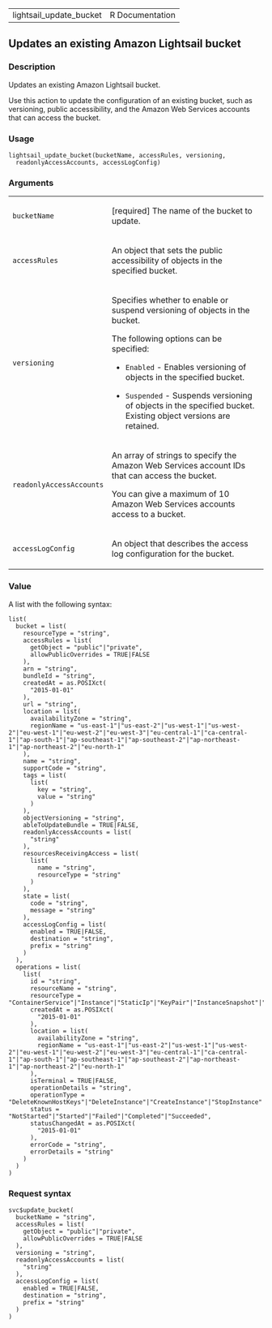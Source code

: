 <table style="width: 100%;">
<tbody>
<tr class="odd">
<td>lightsail_update_bucket</td>
<td style="text-align: right;">R Documentation</td>
</tr>
</tbody>
</table>

## Updates an existing Amazon Lightsail bucket

### Description

Updates an existing Amazon Lightsail bucket.

Use this action to update the configuration of an existing bucket, such
as versioning, public accessibility, and the Amazon Web Services
accounts that can access the bucket.

### Usage

    lightsail_update_bucket(bucketName, accessRules, versioning,
      readonlyAccessAccounts, accessLogConfig)

### Arguments

<table>
<colgroup>
<col style="width: 35%" />
<col style="width: 65%" />
</colgroup>
<tbody>
<tr class="odd">
<td><code
id="lightsail_update_bucket_:_bucketName">bucketName</code></td>
<td><p>[required] The name of the bucket to update.</p></td>
</tr>
<tr class="even">
<td><code
id="lightsail_update_bucket_:_accessRules">accessRules</code></td>
<td><p>An object that sets the public accessibility of objects in the
specified bucket.</p></td>
</tr>
<tr class="odd">
<td><code
id="lightsail_update_bucket_:_versioning">versioning</code></td>
<td><p>Specifies whether to enable or suspend versioning of objects in
the bucket.</p>
<p>The following options can be specified:</p>
<ul>
<li><p><code>Enabled</code> - Enables versioning of objects in the
specified bucket.</p></li>
<li><p><code>Suspended</code> - Suspends versioning of objects in the
specified bucket. Existing object versions are retained.</p></li>
</ul></td>
</tr>
<tr class="even">
<td><code
id="lightsail_update_bucket_:_readonlyAccessAccounts">readonlyAccessAccounts</code></td>
<td><p>An array of strings to specify the Amazon Web Services account
IDs that can access the bucket.</p>
<p>You can give a maximum of 10 Amazon Web Services accounts access to a
bucket.</p></td>
</tr>
<tr class="odd">
<td><code
id="lightsail_update_bucket_:_accessLogConfig">accessLogConfig</code></td>
<td><p>An object that describes the access log configuration for the
bucket.</p></td>
</tr>
</tbody>
</table>

### Value

A list with the following syntax:

    list(
      bucket = list(
        resourceType = "string",
        accessRules = list(
          getObject = "public"|"private",
          allowPublicOverrides = TRUE|FALSE
        ),
        arn = "string",
        bundleId = "string",
        createdAt = as.POSIXct(
          "2015-01-01"
        ),
        url = "string",
        location = list(
          availabilityZone = "string",
          regionName = "us-east-1"|"us-east-2"|"us-west-1"|"us-west-2"|"eu-west-1"|"eu-west-2"|"eu-west-3"|"eu-central-1"|"ca-central-1"|"ap-south-1"|"ap-southeast-1"|"ap-southeast-2"|"ap-northeast-1"|"ap-northeast-2"|"eu-north-1"
        ),
        name = "string",
        supportCode = "string",
        tags = list(
          list(
            key = "string",
            value = "string"
          )
        ),
        objectVersioning = "string",
        ableToUpdateBundle = TRUE|FALSE,
        readonlyAccessAccounts = list(
          "string"
        ),
        resourcesReceivingAccess = list(
          list(
            name = "string",
            resourceType = "string"
          )
        ),
        state = list(
          code = "string",
          message = "string"
        ),
        accessLogConfig = list(
          enabled = TRUE|FALSE,
          destination = "string",
          prefix = "string"
        )
      ),
      operations = list(
        list(
          id = "string",
          resourceName = "string",
          resourceType = "ContainerService"|"Instance"|"StaticIp"|"KeyPair"|"InstanceSnapshot"|"Domain"|"PeeredVpc"|"LoadBalancer"|"LoadBalancerTlsCertificate"|"Disk"|"DiskSnapshot"|"RelationalDatabase"|"RelationalDatabaseSnapshot"|"ExportSnapshotRecord"|"CloudFormationStackRecord"|"Alarm"|"ContactMethod"|"Distribution"|"Certificate"|"Bucket",
          createdAt = as.POSIXct(
            "2015-01-01"
          ),
          location = list(
            availabilityZone = "string",
            regionName = "us-east-1"|"us-east-2"|"us-west-1"|"us-west-2"|"eu-west-1"|"eu-west-2"|"eu-west-3"|"eu-central-1"|"ca-central-1"|"ap-south-1"|"ap-southeast-1"|"ap-southeast-2"|"ap-northeast-1"|"ap-northeast-2"|"eu-north-1"
          ),
          isTerminal = TRUE|FALSE,
          operationDetails = "string",
          operationType = "DeleteKnownHostKeys"|"DeleteInstance"|"CreateInstance"|"StopInstance"|"StartInstance"|"RebootInstance"|"OpenInstancePublicPorts"|"PutInstancePublicPorts"|"CloseInstancePublicPorts"|"AllocateStaticIp"|"ReleaseStaticIp"|"AttachStaticIp"|"DetachStaticIp"|"UpdateDomainEntry"|"DeleteDomainEntry"|"CreateDomain"|"DeleteDomain"|"CreateInstanceSnapshot"|"DeleteInstanceSnapshot"|"CreateInstancesFromSnapshot"|"CreateLoadBalancer"|"DeleteLoadBalancer"|"AttachInstancesToLoadBalancer"|"DetachInstancesFromLoadBalancer"|"UpdateLoadBalancerAttribute"|"CreateLoadBalancerTlsCertificate"|"DeleteLoadBalancerTlsCertificate"|"AttachLoadBalancerTlsCertificate"|"CreateDisk"|"DeleteDisk"|"AttachDisk"|"DetachDisk"|"CreateDiskSnapshot"|"DeleteDiskSnapshot"|"CreateDiskFromSnapshot"|"CreateRelationalDatabase"|"UpdateRelationalDatabase"|"DeleteRelationalDatabase"|"CreateRelationalDatabaseFromSnapshot"|"CreateRelationalDatabaseSnapshot"|"DeleteRelationalDatabaseSnapshot"|"UpdateRelationalDatabaseParameters"|"StartRelationalDatabase"|"RebootRelationalDatabase"|"StopRelationalDatabase"|"EnableAddOn"|"DisableAddOn"|"PutAlarm"|"GetAlarms"|"DeleteAlarm"|"TestAlarm"|"CreateContactMethod"|"GetContactMethods"|"SendContactMethodVerification"|"DeleteContactMethod"|"CreateDistribution"|"UpdateDistribution"|"DeleteDistribution"|"ResetDistributionCache"|"AttachCertificateToDistribution"|"DetachCertificateFromDistribution"|"UpdateDistributionBundle"|"SetIpAddressType"|"CreateCertificate"|"DeleteCertificate"|"CreateContainerService"|"UpdateContainerService"|"DeleteContainerService"|"CreateContainerServiceDeployment"|"CreateContainerServiceRegistryLogin"|"RegisterContainerImage"|"DeleteContainerImage"|"CreateBucket"|"DeleteBucket"|"CreateBucketAccessKey"|"DeleteBucketAccessKey"|"UpdateBucketBundle"|"UpdateBucket"|"SetResourceAccessForBucket"|"UpdateInstanceMetadataOptions"|"StartGUISession"|"StopGUISession",
          status = "NotStarted"|"Started"|"Failed"|"Completed"|"Succeeded",
          statusChangedAt = as.POSIXct(
            "2015-01-01"
          ),
          errorCode = "string",
          errorDetails = "string"
        )
      )
    )

### Request syntax

    svc$update_bucket(
      bucketName = "string",
      accessRules = list(
        getObject = "public"|"private",
        allowPublicOverrides = TRUE|FALSE
      ),
      versioning = "string",
      readonlyAccessAccounts = list(
        "string"
      ),
      accessLogConfig = list(
        enabled = TRUE|FALSE,
        destination = "string",
        prefix = "string"
      )
    )
